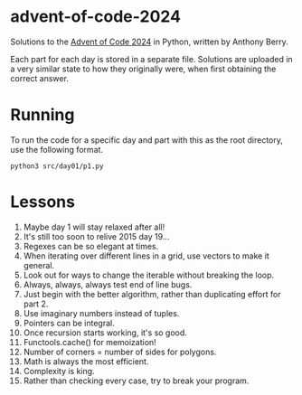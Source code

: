 # advent-of-code-2024
Solutions to the [Advent of Code 2024](https://adventofcode.com/2024) in Python, written by Anthony Berry.

Each part for each day is stored in a separate file.
Solutions are uploaded in a very similar state to how they originally were, when first obtaining the correct answer.

# Running
To run the code for a specific day and part with this as the root directory, use the following format.
```
python3 src/day01/p1.py
```

# Lessons
1. Maybe day 1 will stay relaxed after all!
2. It's still too soon to relive 2015 day 19...
3. Regexes can be so elegant at times.
4. When iterating over different lines in a grid, use vectors to make it general.
5. Look out for ways to change the iterable without breaking the loop.
6. Always, always, always test end of line bugs.
7. Just begin with the better algorithm, rather than duplicating effort for part 2.
8. Use imaginary numbers instead of tuples.
9. Pointers can be integral.
10. Once recursion starts working, it's so good.
11. Functools.cache() for memoization!
12. Number of corners = number of sides for polygons.
13. Math is always the most efficient.
14. Complexity is king.
15. Rather than checking every case, try to break your program.